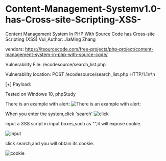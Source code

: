 # Content-Management-Systemv1.0-has-Cross-site-Scripting-XSS-
Content Management System In PHP With Source Code has Cross-site Scripting (XSS)
Vul_Author: JiaMing Zhang

vendors: https://itsourcecode.com/free-projects/php-project/content-management-system-in-php-with-source-code/

Vulnerability File: /ecodesource/search_list.php

Vulnerability location: POST /ecodesource/search_list.php HTTP/1.1\r\n

[+] Payload: <script>alert(document.cookie)</script>

Tested on Windows 10, phpStudy

There is an example with alert:
![There is an example with alert:](https://github.com/TzssZ/Content-Management-Systemv1.0-has-Cross-site-Scripting-XSS-/blob/main/1.png)

When you enter the system,click 'search'
![click](https://github.com/TzssZ/Content-Management-Systemv1.0-has-Cross-site-Scripting-XSS-/blob/main/search.png)

input a XSS script in input boxes,such as "<script>alert(document.cookie)</script>",it will expose cookie.

![input](https://github.com/TzssZ/Content-Management-Systemv1.0-has-Cross-site-Scripting-XSS-/blob/main/3.png)

click search,and you will obtain its cookie.

![cookie](https://github.com/TzssZ/Content-Management-Systemv1.0-has-Cross-site-Scripting-XSS-/blob/main/4.png)


